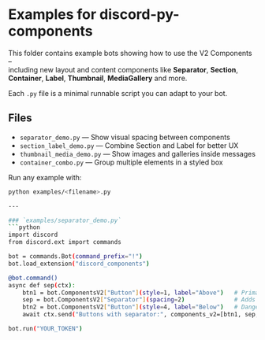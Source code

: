 # Examples for discord-py-components

This folder contains example bots showing how to use the V2 Components –  
including new layout and content components like **Separator**, **Section**, **Container**, **Label**, **Thumbnail**, **MediaGallery** and more.

Each `.py` file is a minimal runnable script you can adapt to your bot.

## Files

- `separator_demo.py` — Show visual spacing between components  
- `section_label_demo.py` — Combine Section and Label for better UX  
- `thumbnail_media_demo.py` — Show images and galleries inside messages  
- `container_combo.py` — Group multiple elements in a styled box

Run any example with:
```bash
python examples/<filename>.py

---

### `examples/separator_demo.py`
```python
import discord
from discord.ext import commands

bot = commands.Bot(command_prefix="!")
bot.load_extension("discord_components")

@bot.command()
async def sep(ctx):
    btn1 = bot.ComponentsV2["Button"](style=1, label="Above")   # Primary button
    sep = bot.ComponentsV2["Separator"](spacing=2)              # Adds vertical gap
    btn2 = bot.ComponentsV2["Button"](style=4, label="Below")   # Danger button
    await ctx.send("Buttons with separator:", components_v2=[btn1, sep, btn2])

bot.run("YOUR_TOKEN")

